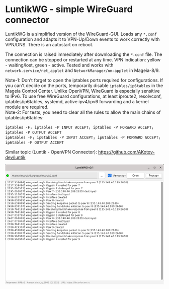 # LuntikWG - simple WireGuard connector
LuntikWG is a simplified version of the WireGuard-GUI. Loads any `*.conf` configuration and adapts it to VPN-Up/Down events to work correctly with VPN/DNS. There is an autostart on reboot.

The connection is raised immediately after downloading the `*.conf` file. The connection can be stopped or restarted at any time. VPN indication: yellow - waiting/lost, green - active. Tested and works with `network.service/net_applet` and `NetworkManager/nm-applet` in Mageia-8/9.

Note-1: Don't forget to open the iptables ports required for configurations. If you can't decide on the ports, temporarily disable `iptables/ip6tables` in the Mageia Control Center. Unlike OpenVPN, WireGuard is especially sensitive to IPv6. To use free WireGuard configurations, at least iproute2, resolvconf, iptables/ip6tables, systemd, active ipv4/ipv6 forwarding and a kernel module are required.  
Note-2: For tests, you need to clear all the rules to allow the main chains of iptables/ip6tables:
```
iptables -F; iptables -P INPUT ACCEPT; iptables -P FORWARD ACCEPT; iptables -P OUTPUT ACCEPT
ip6tables -F; ip6tables -P INPUT ACCEPT; ip6tables -P FORWARD ACCEPT; ip6tables -P OUTPUT ACCEPT
```
  
Similar topic (Luntik - OpenVPN Connector): https://github.com/AKotov-dev/luntik 

![](https://github.com/AKotov-dev/luntikwg/blob/main/ScreenShot.png)
